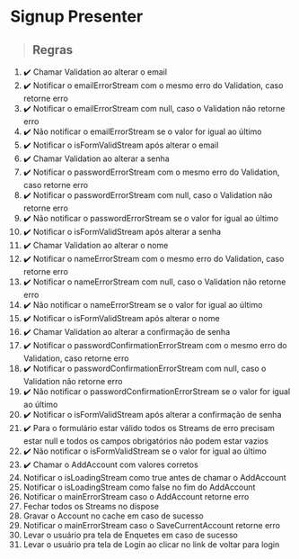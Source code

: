 # Signup Presenter

> ## Regras
1. ✔️ Chamar Validation ao alterar o email
2. ✔️ Notificar o emailErrorStream com o mesmo erro do Validation, caso retorne erro
3. ✔️ Notificar o emailErrorStream com null, caso o Validation não retorne erro
4. ✔️ Não notificar o emailErrorStream se o valor for igual ao último
5. ✔️ Notificar o isFormValidStream após alterar o email
6. ✔️ Chamar Validation ao alterar a senha
7. ✔️ Notificar o passwordErrorStream com o mesmo erro do Validation, caso retorne erro
8. ✔️ Notificar o passwordErrorStream com null, caso o Validation não retorne erro
9. ✔️ Não notificar o passwordErrorStream se o valor for igual ao último
10. ✔️ Notificar o isFormValidStream após alterar a senha
11. ✔️ Chamar Validation ao alterar o nome
12. ✔️ Notificar o nameErrorStream com o mesmo erro do Validation, caso retorne erro
13. ✔️ Notificar o nameErrorStream com null, caso o Validation não retorne erro
14. ✔️ Não notificar o nameErrorStream se o valor for igual ao último
15. ✔️ Notificar o isFormValidStream após alterar o nome
16. ✔️ Chamar Validation ao alterar a confirmação de senha
17. ✔️ Notificar o passwordConfirmationErrorStream com o mesmo erro do Validation, caso retorne erro
18. ✔️ Notificar o passwordConfirmationErrorStream com null, caso o Validation não retorne erro
19. ✔️ Não notificar o passwordConfirmationErrorStream se o valor for igual ao último
20. ✔️ Notificar o isFormValidStream após alterar a confirmação de senha
21. ✔️ Para o formulário estar válido todos os Streams de erro precisam estar null e todos os campos obrigatórios não podem estar vazios
22. ✔️ Não notificar o isFormValidStream se o valor for igual ao último
23. ✔️ Chamar o AddAccount com valores corretos
24. Notificar o isLoadingStream como true antes de chamar o AddAccount
25. Notificar o isLoadingStream como false no fim do AddAccount
26. Notificar o mainErrorStream caso o AddAccount retorne erro
27. Fechar todos os Streams no dispose
28. Gravar o Account no cache em caso de sucesso
29. Notificar o mainErrorStream caso o SaveCurrentAccount retorne erro
30. Levar o usuário pra tela de Enquetes em caso de sucesso
31. Levar o usuário pra tela de Login ao clicar no link de voltar para login